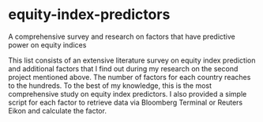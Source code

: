 # equity-index-predictors
A comprehensive survey and research on factors that have predictive power on equity indices


This list consists of an extensive literature survey on equity index prediction and additional factors that I find out during my research on the second project mentioned above. The number of factors for each country reaches to the hundreds. To the best of my knowledge, this is the most comprehensive study on equity index predictors. I also provided a simple script for each factor to retrieve data via Bloomberg Terminal or Reuters Eikon and calculate the factor.
